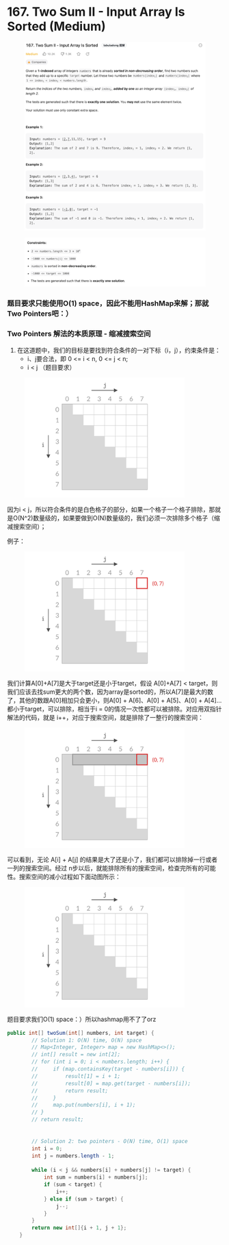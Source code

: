 # 167. Two Sum II - Input Array Is Sorted (Medium)

<figure><img src="../../../.gitbook/assets/image (48).png" alt=""><figcaption></figcaption></figure>

<figure><img src="../../../.gitbook/assets/image (49).png" alt=""><figcaption></figcaption></figure>



### 题目要求只能使用O(1) space，因此不能用HashMap来解；那就Two Pointers吧：）

### Two Pointers 解法的本质原理 - 缩减搜索空间

1. 在这道题中，我们的目标是要找到符合条件的一对下标（i，j），约束条件是：
   * i、j要合法，即 0 <= i < n, 0 <= j < n;
   * i < j （题目要求）

<figure><img src="../../../.gitbook/assets/image (28).png" alt="" width="375"><figcaption></figcaption></figure>

因为i < j，所以符合条件的是白色格子的部分，如果一个格子一个格子排除，那就是O(N^2)数量级的，如果要做到O(N)数量级的，我们必须一次排除多个格子（缩减搜索空间）；

例子：

<figure><img src="../../../.gitbook/assets/image (29).png" alt="" width="375"><figcaption></figcaption></figure>

我们计算A\[0]+A\[7]是大于target还是小于target，假设 A\[0]+A\[7] < target，则我们应该去找sum更大的两个数，因为array是sorted的，所以A\[7]是最大的数了，其他的数跟A\[0]相加只会更小，则A\[0] + A\[6]、A\[0] + A\[5]、A\[0] + A\[4]...都小于target，可以排除，相当于i = 0的情况一次性都可以被排除。对应用双指针解法的代码，就是 i++，对应于搜索空间，就是排除了一整行的搜索空间：

<figure><img src="../../../.gitbook/assets/image (30).png" alt="" width="375"><figcaption></figcaption></figure>

可以看到，无论 A\[i] + A\[j] 的结果是大了还是小了，我们都可以排除掉一行或者一列的搜索空间。经过 n步以后，就能排除所有的搜索空间，检查完所有的可能性。搜索空间的减小过程如下面动图所示：



<figure><img src="../../../.gitbook/assets/9ebb3ff74f0706c3c350b7fb91fea343e54750eb5b6ae6a4a3493421a019922a.gif" alt="" width="375"><figcaption></figcaption></figure>

题目要求我们O(1) space：）所以hashmap用不了了orz

```java
public int[] twoSum(int[] numbers, int target) {
        // Solution 1: O(N) time, O(N) space
        // Map<Integer, Integer> map = new HashMap<>();
        // int[] result = new int[2];
        // for (int i = 0; i < numbers.length; i++) {
        //     if (map.containsKey(target - numbers[i])) {
        //         result[1] = i + 1;
        //         result[0] = map.get(target - numbers[i]);
        //         return result;
        //     }
        //     map.put(numbers[i], i + 1);
        // }
        // return result;


        // Solution 2: two pointers - O(N) time, O(1) space
        int i = 0;
        int j = numbers.length - 1;

        while (i < j && numbers[i] + numbers[j] != target) {
            int sum = numbers[i] + numbers[j];
            if (sum < target) {
                i++;
            } else if (sum > target) {
                j--;
            }
        }
        return new int[]{i + 1, j + 1};
    }
```
